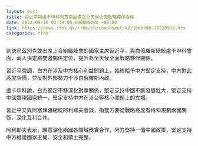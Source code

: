 ```yaml
---
layout: post
title: 習近平與盧卡申科同意兩國建立全天候全面戰略夥伴關係
date: 2022-09-16 03:39:08.000000000 +08:00
link: https://news.rthk.hk/rthk/ch/component/k2/1666996-20220916.htm
categories: rthk
---
```


到訪烏茲別克並出席上合組織峰會的國家主席習近平，與白俄羅斯總統盧卡申科會面，兩人決定將雙邊關係定位，提升為全天候全面戰略夥伴關係。

習近平強調，白方在涉及中方核心利益問題上，始終給予中方堅定支持，中方對此高度評價，並反對外部勢力干涉白俄羅斯內政。

盧卡申科說，白方堅定不移深化對華關係，堅定支持中國不斷發展壯大，堅定支持中國實現國家統一，堅定支持中方在涉台等核心問題上的立場。

習近平又與阿塞拜疆總統阿利耶夫會談，指雙方要從戰略高度看待和規劃兩國關係，深化互利合作。

阿利耶夫表示，願意深化兩國各領域務實合作，阿方堅持一個中國政策，堅定支持中方維護國家主權、安全和領土完整。
